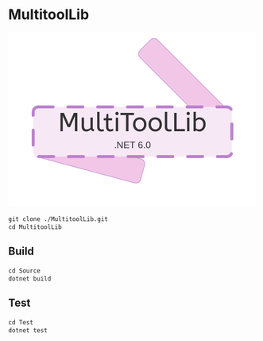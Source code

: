 # MultitoolLib

<img src="Assets/MultiToolLibLogo.png">

```
git clone ./MultitoolLib.git
cd MultitoolLib
```

## Build
```
cd Source
dotnet build
```

## Test
```
cd Test
dotnet test
```